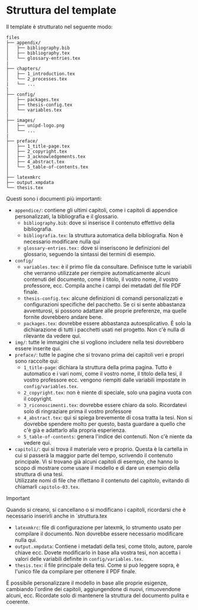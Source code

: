 # Struttura del template

Il template è strutturato nel seguente modo:
```
files
├── appendix/
│   ├── bibliography.bib
│   ├── bibliography.tex
│   └── glossary-entries.tex
|
├── chapters/
│   ├── 1_introduction.tex
│   └── 2_processes.tex
|   └── ...
|
├── config/
│   ├── packages.tex
│   ├── thesis-config.tex
│   └── variables.tex
|
├── images/
│   ├── unipd-logo.png
│   └── ...
|
├── preface/
│   ├── 1_title-page.tex
│   ├── 2_copyright.tex
│   ├── 3_acknowledgements.tex
│   ├── 4_abstract.tex
│   └── 5_table-of-contents.tex
│   
├── latexmkrc
├── output.xmpdata
└── thesis.tex
```

Questi sono i documenti più importanti:

- `appendice/`: contiene gli ultimi capitoli, come i capitoli di appendice personalizzati, la bibliografia e il glossario.
    - `bibliography.bib`: dove si inserisce il contenuto effettivo della bibliografia.
    - `bibliografia.tex`: la struttura automatica della bibliografia. Non è necessario modificare nulla qui
    - `glossary-entries.tex:` dove si inseriscono le definizioni del glossario, seguendo la sintassi dei termini di esempio.
- `config/`
    - `variables.tex`: è il primo file da consultare.
    Definisce tutte le variabili che verranno utilizzate per riempire automaticamente alcuni contenuti del documento, come il titolo, il vostro nome, il vostro professore, ecc.
    Compila anche i campi dei metadati del file PDF finale.
    - `thesis-config.tex`: alcune definizioni di comandi personalizzati e configurazioni specifiche del pacchetto.
    Se ci si sente abbastanza avventurosi, si possono adattare alle proprie preferenze, ma quelle fornite dovrebbero andare bene.
    - `packages.tex`: dovrebbe essere abbastanza autoesplicativo.
    È solo la dichiarazione di tutti i pacchetti usati nel progetto.
    Non c'è nulla di rilevante da vedere qui.
- `img/`: tutte le immagini che si vogliono includere nella tesi dovrebbero essere inserite qui.
- `preface/`: tutte le pagine che si trovano prima dei capitoli veri e propri sono raccolte qui:
    - `1_title-page`: dichiara la struttura della prima pagina.
        Tutto è automatico e i vari nomi, come il vostro nome, il titolo della tesi, il vostro professore ecc. vengono riempiti dalle variabili impostate in `config/variables.tex`.
    - `2_copyright.tex`: non è niente di speciale, solo una pagina vuota con il copyright.
    - `3_riconoscimenti.tex`: dovrebbe essere chiaro da solo. Ricordatevi solo di ringraziare prima il vostro professore
    - `4_abstract.tex`: qui si spiega brevemente di cosa tratta la tesi.
    Non si dovrebbe spendere molto per questo, basta guardare a quello che c'è già e adattarlo alla propria esperienza.
    - `5_table-of-contents`: genera l'indice dei contenuti. Non c'è niente da vedere qui.
- `capitoli/`: qui si trova il materiale vero e proprio.
Questa è la cartella in cui si passerà la maggior parte del tempo, scrivendo il contenuto principale.
Vi si trovano già alcuni capitoli di esempio, che hanno lo scopo di mostrare come usare il modello e di dare un esempio della struttura di una tesi. \
Utilizzate nomi di file che riflettano il contenuto del capitolo, evitando di chiamarli `capitolo-03.tex`.
> [!IMPORTANT]
> Quando si creano, si cancellano o si modificano i capitoli, ricordarsi che è necessario inserirli anche in `struttura.tex
- `latexmkrc`: file di configurazione per latexmk, lo strumento usato per compilare il documento. Non dovrebbe essere necessario modificare nulla qui.
- `output.xmpdata`: Contiene i metadati della tesi, come titolo, autore, parole chiave ecc. Dovete modificarlo in base alla vostra tesi, non accetta i valori delle variabili definite in `config/variables.tex`.
- `thesis.tex`: il file principale della tesi. Come si può leggere sopra, è l'unico file da compilare per ottenere il PDF finale.

È possibile personalizzare il modello in base alle proprie esigenze, cambiando l'ordine dei capitoli, aggiungendone di nuovi, rimuovendone alcuni, ecc.
Ricordate solo di mantenere la struttura del documento pulita e coerente.